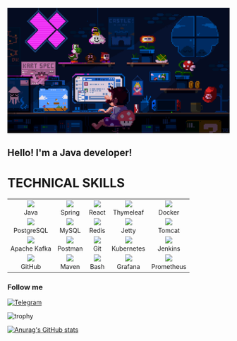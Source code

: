 ![Header](https://github.com/mynameisSergey/mynameisSergey/blob/main/assets/%D0%9C%D0%B0%D1%80%D0%B8%D0%BE.gif) 

## Hello! I'm a Java developer!
# TECHNICAL SKILLS

<table>
  <tr>
    <td align="center"><img src="https://cdn.jsdelivr.net/gh/devicons/devicon/icons/java/java-original.svg" width="50" /><br>Java</td>
    <td align="center"><img src="https://cdn.jsdelivr.net/gh/devicons/devicon/icons/spring/spring-original.svg" width="50" /><br>Spring</td>
    <td align="center"><img src="https://cdn.jsdelivr.net/gh/devicons/devicon/icons/react/react-original.svg" width="50" /><br>React</td>
    <td align="center"><img src="https://cdn.jsdelivr.net/gh/devicons/devicon/icons/thymeleaf/thymeleaf-original.svg" width="50" /><br>Thymeleaf</td>
    <td align="center"><img src="https://cdn.jsdelivr.net/gh/devicons/devicon/icons/docker/docker-original.svg" width="50" /><br>Docker</td>
  </tr>
  <tr>
    <td align="center"><img src="https://cdn.jsdelivr.net/gh/devicons/devicon/icons/postgresql/postgresql-original.svg" width="50" /><br>PostgreSQL</td>
    <td align="center"><img src="https://cdn.jsdelivr.net/gh/devicons/devicon/icons/mysql/mysql-original.svg" width="50" /><br>MySQL</td>
    <td align="center"><img src="https://cdn.jsdelivr.net/gh/devicons/devicon/icons/redis/redis-original.svg" width="50" /><br>Redis</td>
    <td align="center"><img src="https://cdn-icons-png.flaticon.com/512/3425/3425602.png" width="50" /><br>Jetty</td>
    <td align="center"><img src="https://cdn.jsdelivr.net/gh/devicons/devicon/icons/tomcat/tomcat-original.svg" width="50" /><br>Tomcat</td>
  </tr>
  <tr>
    <td align="center"><img src="https://cdn.jsdelivr.net/gh/devicons/devicon/icons/apachekafka/apachekafka-original.svg" width="50" /><br>Apache Kafka</td>
    <td align="center"><img src="https://cdn.jsdelivr.net/gh/devicons/devicon/icons/postman/postman-original.svg" width="50" /><br>Postman</td>
    <td align="center"><img src="https://cdn.jsdelivr.net/gh/devicons/devicon/icons/git/git-original.svg" width="50" /><br>Git</td>
    <td align="center"><img src="https://cdn.jsdelivr.net/gh/devicons/devicon/icons/kubernetes/kubernetes-plain.svg" width="50" /><br>Kubernetes</td>
    <td align="center"><img src="https://cdn.jsdelivr.net/gh/devicons/devicon/icons/jenkins/jenkins-original.svg" width="50" /><br>Jenkins</td>
  </tr>
  <tr>
    <td align="center"><img src="https://cdn.jsdelivr.net/gh/devicons/devicon/icons/github/github-original.svg" width="50" /><br>GitHub</td>
    <td align="center"><img src="https://cdn.jsdelivr.net/gh/devicons/devicon/icons/maven/maven-original.svg" width="50" /><br>Maven</td>
    <td align="center"><img src="https://cdn.jsdelivr.net/gh/devicons/devicon/icons/bash/bash-original.svg" width="50" /><br>Bash</td>
    <td align="center"><img src="https://cdn.jsdelivr.net/gh/devicons/devicon/icons/grafana/grafana-original.svg" width="50" /><br>Grafana</td>
    <td align="center"><img src="https://cdn.jsdelivr.net/gh/devicons/devicon/icons/prometheus/prometheus-original.svg" width="50" /><br>Prometheus</td>
  </tr>
</table>


### Follow me
[![Telegram](https://img.shields.io/badge/-Telegram-blue?style=for-the-badge&logo=Telegram)](https://t.me/YAKSS9)  


![trophy](https://github-trophies.vercel.app/?username=mynameisSergey&title=Stars,Followers,Languages,Commits,PullRequest,Repositories)


[![Anurag's GitHub stats](https://github-readme-stats.vercel.app/api?username=mynameisSergey&hide=contribs&show_icons=true&theme=radical)](https://github.com/anuraghazra/github-readme-stats) 


